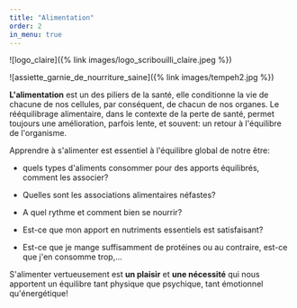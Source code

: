 ```yaml
---
title: "Alimentation"
order: 2
in_menu: true
---
```

![logo_claire]({% link images/logo_scribouilli_claire.jpeg %})

![assiette_garnie_de_nourriture_saine]({% link images/tempeh2.jpg %})

**L'alimentation** est un des piliers de la santé, elle conditionne la vie de chacune de nos cellules, par conséquent, de chacun de nos organes. Le rééquilibrage alimentaire, dans le contexte de la perte de santé, permet toujours une amélioration, parfois lente, et souvent: un retour à l'équilibre de l'organisme.

Apprendre à s'alimenter est essentiel à l'équilibre global de notre être:

- quels types d'aliments consommer pour des apports équilibrés, comment les associer?

- Quelles sont les associations alimentaires néfastes?

- A quel rythme et comment bien se nourrir?

- Est-ce que mon apport en nutriments essentiels est satisfaisant?

- Est-ce que je mange suffisamment de protéines ou au contraire, est-ce que j'en consomme trop,...

S'alimenter vertueusement est **un plaisir** et **une nécessité** qui nous apportent un équilibre tant physique que psychique, tant émotionnel qu'énergétique! 